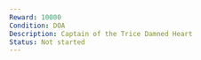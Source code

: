 ```yaml
---
Reward: 10000
Condition: DOA
Description: Captain of the Trice Damned Heart
Status: Not started
---
```

